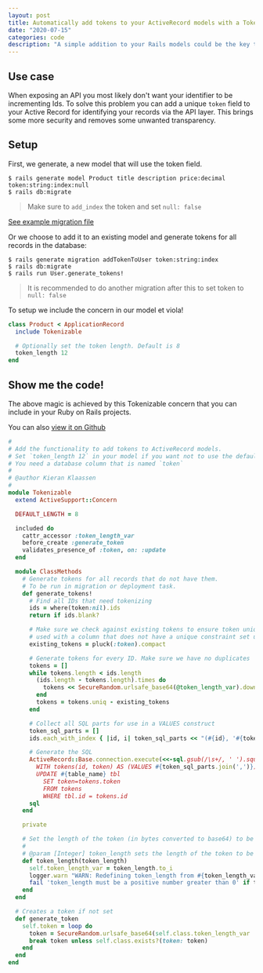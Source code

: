 ```yaml
---
layout: post
title: Automatically add tokens to your ActiveRecord models with a Tokenizable concern
date: "2020-07-15"
categories: code
description: "A simple addition to your Rails models could be the key to better API security. Here's how I solved a common problem with an elegant solution."
---
```


## Use case

When exposing an API you most likely don't want your identifier to be incrementing Ids. To solve this problem you can add a unique `token` field to your Active Record for identifying your records via the API layer. This brings some more security and removes some unwanted transparency.

## Setup

First, we generate, a new model that will use the token field.

```shell
$ rails generate model Product title description price:decimal token:string:index:null
$ rails db:migrate
```

> Make sure to `add_index` the token and set `null: false`

[See example migration file](https://github.com/kieranklaassen/tokenizable-example/blob/master/db/migrate/20200715134857_create_products.rb)

Or we choose to add it to an existing model and generate tokens for all records in the database:

```shell
$ rails generate migration addTokenToUser token:string:index
$ rails db:migrate
$ rails run User.generate_tokens!
```

> It is recommended to do another migration after this to set token to `null: false`

To setup we include the concern in our model et viola!

```ruby
class Product < ApplicationRecord
  include Tokenizable

  # Optionally set the token length. Default is 8
  token_length 12
end
```

## Show me the code!

The above magic is achieved by this Tokenizable concern that you can include in your Ruby on Rails projects.

You can also [view it on Github](https://github.com/kieranklaassen/tokenizable-example/blob/master/app/models/concerns/tokenizable.rb)

```ruby
#
# Add the functionality to add tokens to ActiveRecord models.
# Set `token_length 12` in your model if you want not to use the default after including the conern
# You need a database column that is named `token`
#
# @author Kieran Klaassen
#
module Tokenizable
  extend ActiveSupport::Concern

  DEFAULT_LENGTH = 8

  included do
    cattr_accessor :token_length_var
    before_create :generate_token
    validates_presence_of :token, on: :update
  end

  module ClassMethods
    # Generate tokens for all records that do not have them.
    # To be run in migration or deployment task.
    def generate_tokens!
      # Find all IDs that need tokenizing
      ids = where(token:nil).ids
      return if ids.blank?

      # Make sure we check against existing tokens to ensure token uniqueness in case Tokenizable is
      # used with a column that does not have a unique constraint set up
      existing_tokens = pluck(:token).compact

      # Generate tokens for every ID. Make sure we have no duplicates
      tokens = []
      while tokens.length < ids.length
        (ids.length - tokens.length).times do
          tokens << SecureRandom.urlsafe_base64(@token_length_var).downcase
        end
        tokens = tokens.uniq - existing_tokens
      end

      # Collect all SQL parts for use in a VALUES construct
      token_sql_parts = []
      ids.each_with_index { |id, i| token_sql_parts << "(#{id}, '#{tokens[i]}')" }

      # Generate the SQL
      ActiveRecord::Base.connection.execute(<<-sql.gsub(/\s+/, ' ').squish)
        WITH tokens(id, token) AS (VALUES #{token_sql_parts.join(',')})
        UPDATE #{table_name} tbl
          SET token=tokens.token
          FROM tokens
          WHERE tbl.id = tokens.id
      sql
    end

    private

    # Set the length of the token (in bytes converted to base64) to be generated
    #
    # @param [Integer] token_length sets the length of the token to be generated
    def token_length(token_length)
      self.token_length_var = token_length.to_i
      logger.warn "WARN: Redefining token_length from #{token_length_var} to #{token_length}" if token_length_var
      fail 'token_length must be a positive number greater than 0' if token_length_var < 1
    end
  end

  # Creates a token if not set
  def generate_token
    self.token = loop do
      token = SecureRandom.urlsafe_base64(self.class.token_length_var || DEFAULT_LENGTH).downcase
      break token unless self.class.exists?(token: token)
    end
  end
end
```
